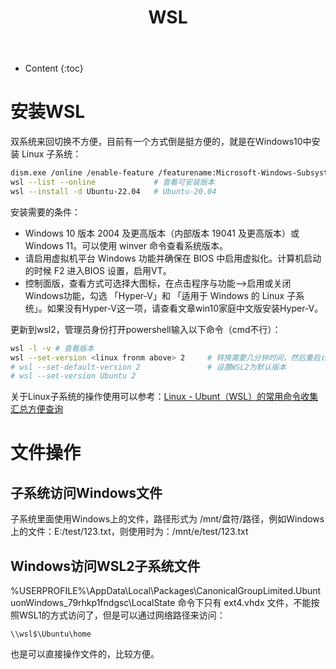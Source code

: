 ﻿---
layout:		post
category:	"soft"
title:		"WSL"

tags:		[语音合成]
---
- Content
{:toc}
# 安装WSL

双系统来回切换不方便，目前有一个方式倒是挺方便的，就是在Windows10中安装 Linux 子系统：

```bash
dism.exe /online /enable-feature /featurename:Microsoft-Windows-Subsystem-Linux /all /norestart		# 管理员身份运行
wsl --list --online 			# 查看可安装版本
wsl --install -d Ubuntu-22.04	# Ubuntu-20.04
```



安装需要的条件：

- Windows 10 版本 2004 及更高版本（内部版本 19041 及更高版本）或 Windows 11。可以使用 winver 命令查看系统版本。
- 请启用虚拟机平台 Windows 功能并确保在 BIOS 中启用虚拟化。计算机启动的时候 F2 进入BIOS 设置，启用VT。
- 控制面版，查看方式可选择大图标，在点击程序与功能—>启用或关闭Windows功能，勾选 「Hyper-V」和 「适用于 Windows 的 Linux 子系统」。如果没有Hyper-V这一项，请查看文章win10家庭中文版安装Hyper-V。

更新到wsl2，管理员身份打开powershell输入以下命令（cmd不行）：

```bash
wsl -l -v # 查看版本
wsl --set-version <linux fronm above> 2		# 转换需要几分钟时间，然后重启计算机就可以了。
# wsl --set-default-version 2				# 设置WSL2为默认版本
# wsl --set-version Ubuntu 2
```



关于Linux子系统的操作使用可以参考：[Linux - Ubunt（WSL）的常用命令收集汇总方便查询](https://zhupite.com/soft/linux-ubuntu.html)





# 文件操作

## 子系统访问Windows文件

子系统里面使用Windows上的文件，路径形式为 /mnt/盘符/路径，例如Windows上的文件：E:/test/123.txt，则使用时为：/mnt/e/test/123.txt



## Windows访问WSL2子系统文件

%USERPROFILE%\AppData\Local\Packages\CanonicalGroupLimited.UbuntuonWindows_79rhkp1fndgsc\LocalState 命令下只有 ext4.vhdx 文件，不能按照WSL1的方式访问了，但是可以通过网络路径来访问：

```
\\wsl$\Ubuntu\home
```

也是可以直接操作文件的，比较方便。



